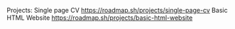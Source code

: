 Projects:
Single page CV
https://roadmap.sh/projects/single-page-cv
Basic HTML Website
https://roadmap.sh/projects/basic-html-website

